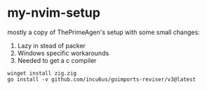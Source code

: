 # my-nvim-setup

mostly a copy of ThePrimeAgen's setup with some small changes:
1. Lazy in stead of packer
2. Windows specific workarounds
3. Needed to get a c compiler
```
winget install zig.zig
go install -v github.com/incu6us/goimports-reviser/v3@latest
```
